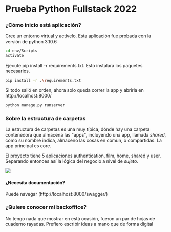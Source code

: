 # Prueba Python Fullstack 2022

### ¿Cómo inicio está aplicación?


Cree un entorno virtual y actívelo. Esta aplicación fue probada con la versión de python 3.10.6
```sh
cd env/Scripts
activate
```

Ejecute pip install -r requirements.txt. Esto instalará los paquetes necesarios. 
```sh
pip install -r .\requirements.txt
```
Si todo salió en orden, ahora solo queda correr la app y abrirla en http://localhost:8000/
```sh
python manage.py runserver
```


### Sobre la estructura de carpetas
La estructura de carpetas es una muy típica, dónde hay una carpeta contenedora que almacena las "apps", incluyendo una app, llamada *shared*, como su nombre indica, almaceno las cosas en comun, o compartidas. La app principal es core.

El proyecto tiene 5 aplicaciones authentication, film, home, shared y user. Separando entonces así la lógica del negocio a nivel de *sujeto*.

![](http://corralesdev.com/wp-content/uploads/2022/12/estructura-de-carpetas.png)

#### ¿Necesita documentación?
Puede navegar (http://localhost:8000/swagger/) 

### ¿Quiere conocer mi backoffice?
No tengo nada que mostrar en está ocasión, fueron un par de hojas de cuaderno rayadas. Prefiero escribir ideas a mano que de forma digital
